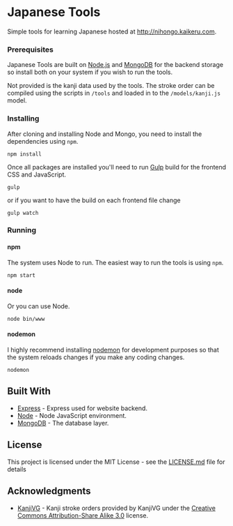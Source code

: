 # Japanese Tools

Simple tools for learning Japanese hosted at http://nihongo.kaikeru.com.

### Prerequisites

Japanese Tools are built on [Node.js](https://nodejs.org) and [MongoDB](https://www.mongodb.com) for the backend storage so install both on your system if you wish to run the tools.

Not provided is the kanji data used by the tools. The stroke order can be compiled using the scripts in `/tools` and loaded in to the `/models/kanji.js` model.

### Installing
After cloning and installing Node and Mongo, you need to install the dependencies using `npm`.

```
npm install
```

Once all packages are installed you'll need to run [Gulp](http://gulpjs.com/) build for the frontend CSS and JavaScript.

```
gulp
```

or if you want to have the build on each frontend file change

```
gulp watch
```

### Running

#### npm
The system uses Node to run. The easiest way to run the tools is using `npm`.

```
npm start
```

#### node
Or you can use Node.

```
node bin/www
```

#### nodemon
I highly recommend installing [nodemon](https://github.com/remy/nodemon) for development purposes so that the system reloads changes if you make any coding changes.

```
nodemon
```

## Built With

* [Express](https://expressjs.com) - Express used for website backend.
* [Node](https://nodejs.org/en/) - Node JavaScript environment.
* [MongoDB](https://www.mongodb.com/) - The database layer.

## License

This project is licensed under the MIT License - see the [LICENSE.md](LICENSE.md) file for details

## Acknowledgments

* [KanjiVG](http://kanjivg.tagaini.net/) - Kanji stroke orders provided by KanjiVG under the [Creative Commons Attribution-Share Alike 3.0](http://creativecommons.org/licenses/by-sa/3.0/) license.
